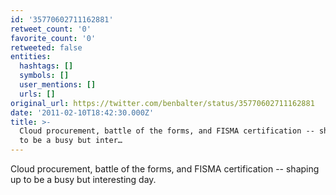 ```yaml
---
id: '35770602711162881'
retweet_count: '0'
favorite_count: '0'
retweeted: false
entities:
  hashtags: []
  symbols: []
  user_mentions: []
  urls: []
original_url: https://twitter.com/benbalter/status/35770602711162881
date: '2011-02-10T18:42:30.000Z'
title: >-
  Cloud procurement, battle of the forms, and FISMA certification -- shaping up
  to be a busy but inter…
---
```


Cloud procurement, battle of the forms, and FISMA certification -- shaping up to be a busy but interesting day.